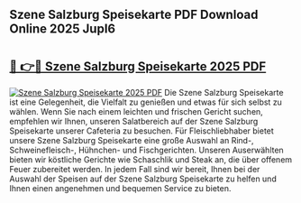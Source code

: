 ## Szene Salzburg Speisekarte PDF Download Online 2025 JupI6

# <h2><a href="http://gc72fy2.nevu.top/?p=Szene+Salzburg+Speisekarte">🔗 👉🔴 Szene Salzburg Speisekarte 2025 PDF</a></h2>

[![Szene Salzburg Speisekarte 2025 PDF](https://i.imgur.com/dBaPXMq.png)](http://gc72fy2.nevu.top/?p=Szene+Salzburg+Speisekarte)
Die Szene Salzburg Speisekarte ist eine Gelegenheit, die Vielfalt zu genießen und etwas für sich selbst zu wählen. Wenn Sie nach einem leichten und frischen Gericht suchen, empfehlen wir Ihnen, unseren Salatbereich auf der Szene Salzburg Speisekarte unserer Cafeteria zu besuchen. Für Fleischliebhaber bietet unsere Szene Salzburg Speisekarte eine große Auswahl an Rind-, Schweinefleisch-, Hühnchen- und Fischgerichten. Unseren Auserwählten bieten wir köstliche Gerichte wie Schaschlik und Steak an, die über offenem Feuer zubereitet werden. In jedem Fall sind wir bereit, Ihnen bei der Auswahl der Speisen auf der Szene Salzburg Speisekarte zu helfen und Ihnen einen angenehmen und bequemen Service zu bieten.
